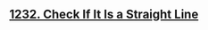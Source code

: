 ## [1232. Check If It Is a Straight Line](https://leetcode.com/problems/check-if-it-is-a-straight-line/)

